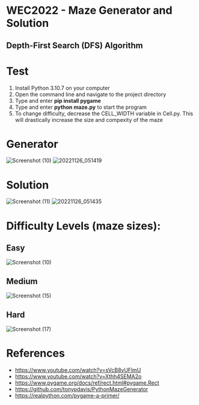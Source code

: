 # WEC2022 - Maze Generator and Solution
## Depth-First Search (DFS) Algorithm

# Test
1. Install Python 3.10.7 on your computer
2. Open the command line and navigate to the project directory
3. Type and enter **pip install pygame**
4. Type and enter **python maze.py** to start the program
5. To change difficulty, decrease the CELL_WIDTH variable in Cell.py. This will drastically increase the size and compexity of the maze

# Generator
![Screenshot (10)](https://user-images.githubusercontent.com/32439767/204084194-cb8a87a4-4c3c-462b-9a6a-0d73eef60d5a.png)
![20221126_051419](https://user-images.githubusercontent.com/32439767/204083970-b82036d3-5939-4c4c-8516-f0243f020338.jpg)

# Solution
![Screenshot (11)](https://user-images.githubusercontent.com/32439767/204084208-58974b35-da96-4e7b-b60d-141c72ecea4f.png)
![20221126_051435](https://user-images.githubusercontent.com/32439767/204083955-45db0cc1-9b4f-4160-aed7-f3f055c416e7.jpg)

# Difficulty Levels (maze sizes):
## Easy
![Screenshot (10)](https://user-images.githubusercontent.com/32439767/204084194-cb8a87a4-4c3c-462b-9a6a-0d73eef60d5a.png)

## Medium
![Screenshot (15)](https://user-images.githubusercontent.com/32439767/204084423-f0fd7dd5-0205-44f8-8be3-e1006216dbf4.png)

## Hard
![Screenshot (17)](https://user-images.githubusercontent.com/32439767/204084435-99860487-3b21-4572-a0fb-b4f3db467706.png)

# References
- https://www.youtube.com/watch?v=sVcB8vUFlmU
- https://www.youtube.com/watch?v=Xthh4SEMA2o
- https://www.pygame.org/docs/ref/rect.html#pygame.Rect
- https://github.com/tonypdavis/PythonMazeGenerator
- https://realpython.com/pygame-a-primer/
